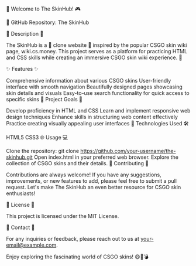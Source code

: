 🌟 Welcome to The SkinHub! 🎮

🔗 GitHub Repository: The SkinHub

📝 Description 🎨

The SkinHub is a 🌟 clone website 🌟 inspired by the popular CSGO skin wiki page, wiki.cs.money. This project serves as a platform for practicing HTML and CSS skills while creating an immersive CSGO skin wiki experience. 🎉

✨ Features ✨

Comprehensive information about various CSGO skins
User-friendly interface with smooth navigation
Beautifully designed pages showcasing skin details and visuals
Easy-to-use search functionality for quick access to specific skins
🌱 Project Goals 🚀

Develop proficiency in HTML and CSS
Learn and implement responsive web design techniques
Enhance skills in structuring web content effectively
Practice creating visually appealing user interfaces
🔧 Technologies Used 🛠️

HTML5
CSS3
🌐 Usage 💻

Clone the repository: git clone https://github.com/your-username/the-skinhub.git
Open index.html in your preferred web browser.
Explore the collection of CSGO skins and their details.
🙌 Contributing 🤝

Contributions are always welcome! If you have any suggestions, improvements, or new features to add, please feel free to submit a pull request. Let's make The SkinHub an even better resource for CSGO skin enthusiasts!

📜 License 📄

This project is licensed under the MIT License.

📧 Contact 💌

For any inquiries or feedback, please reach out to us at your-email@example.com.

Enjoy exploring the fascinating world of CSGO skins! 😄🔫💣